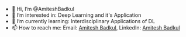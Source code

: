 - 👋 Hi, I’m @AmiteshBadkul
- 👀 I’m interested in: Deep Learning and it's Application
- 🌱 I’m currently learning: Interdisciplinary Applications of DL
- 📫 How to reach me: Email: [Amitesh Badkul](mailto:f20180764@hyderabad.bits-pilani.ac.in), LinkedIn: [Amitesh Badkul](https://www.linkedin.com/in/amitesh-badkul)
<!--- 💞️ I’m looking to collaborate on ...---!>

<!---
AmiteshBadkul/AmiteshBadkul is a ✨ special ✨ repository because its `README.md` (this file) appears on your GitHub profile.
You can click the Preview link to take a look at your changes.
--->
